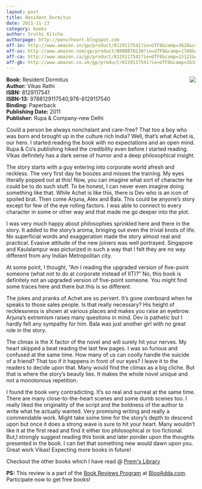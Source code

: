 ```yaml
---
layout: post
title: Resident Dormitus
date: 2011-11-13
category: books
author: Sruthi Kitcha
authorpage: http://penurheart.blogspot.com
aff-in: http://www.amazon.in/gp/product/8129117541?ie=UTF8&camp=3626&creativeASIN=8129117541&linkCode=xm2&tag=smileprem-in-21
aff-us: http://www.amazon.com/gp/product/B00DBTN130?ie=UTF8&camp=1789&creativeASIN=B00DBTN130&linkCode=xm2&tag=smileprem-us-20
aff-ca: http://www.amazon.ca/gp/product/8129117541?ie=UTF8&camp=15121&creativeASIN=8129117541&linkCode=xm2&tag=smileprem-ca-20
aff-gb: http://www.amazon.co.uk/gp/product/8129117541?ie=UTF8&camp=1634&creativeASIN=8129117541&linkCode=xm2&tag=smileprem-gb-21
---
```


<img style="clear: right; float: right; margin-bottom: 1em; margin-left: 1em;" 
src="{{site.img-url}}/resident-dormitus-vikas-rathi.jpg"/>
**Book:** Resident Dormitus  
**Author:** Vikas Rathi  
**ISBN:** 8129117541  
**ISBN-13:** 9788129117540,978-8129117540  
**Binding:** Paperback  
**Publishing Date:** 2011  
**Publisher:** Rupa & Company-new Delhi  
  
Could a person be always nonchalant and care-free? That too a boy who was born and brought up in the culture rich India? Well, that’s what Achet is, our hero. I started reading the book with no expectations and an open mind. Rupa & Co’s publishing hiked the credibility even before I started reading. Vikas definitely has a dark sense of humor and a deep philosophical insight.  
  
The story starts with a guy entering into corporate world afresh and reckless. The very first day he boozes and misses the training. My eyes literally popped out at this! Now, you can imagine what sort of character he could be to do such stuff. To be honest, I can never even imagine doing something like that. While Achet is like this, there is Dev who is an icon of spoiled brat. Then come Arjuna, Alex and Bala. This could be anyone’s story except for few of the eye rolling factors. I was able to connect to every character in some or other way and that made me go deeper into the plot.  
  
I was very much happy about philosophies sprinkled here and there in the story. It added to the story’s aroma, bringing out even the trivial knots of life. No superficial words and exaggeration made the story almost real and practical. Evasive attitude of the new joiners was well portrayed. Singapore and Kaulalampur was picturized in such a way that I felt they are no way different from any Indian Metropolitan city.  
  
At some point, I thought, “Am I reading the upgraded version of five-point someone (what not to do at corporate instead of IIT)?” No, this book is definitely not an upgraded version of five-point someone. You might find some traces here and there but this is so different.  
  
The jokes and pranks of Achet are so pervert. It’s gone overboard when he speaks to those sales people. Is that really necessary? His height of recklessness is shown at various places and makes you raise an eyebrow. Arjuna’s extremism raises many questions in mind. Dev is pathetic but I hardly felt any sympathy for him. Bala was just another girl with no great role in the story.  
  
The climax is the X factor of the novel and will surely hit your nerves. My heart skipped a beat reading the last few pages. I was so furious and confused at the same time. How many of us can coolly handle the suicide of a friend? That too if it happens in front of our eyes? I leave it to the readers to decide upon that. Many would find the climax as a big cliche. But that is where the story’s beauty lies. It makes the whole novel unique and not a monotonous repetition.  
  
I found the book very contradicting. It’s so real and surreal at the same time. There are many close-to-the-heart scenes and some dumb scenes too. I really liked the originality of the script and the boldness of the author to write what he actually wanted. Very promising writing and really a commendable work. Might take some time for the story’s depth to descend upon but once it does a strong wave is sure to hit your heart. Many wouldn’t like it at the first read and find it either too philosophical or too fictional. But,I strongly suggest reading this book and later ponder upon the thoughts presented in the book. I can bet that something new would dawn upon you. Great work Vikas! Expecting more books in future!  

Checkout the other books which I have read @ [Prem's Library]({{site.url}}/category/books/)  

**PS:** This review is a part of the [Book Reviews Program](http://blog.blogadda.com/2011/05/04/indian-bloggers-book-reviews) at [BlogAdda.com](http://www.blogadda.com/). Participate now to get free books!  
